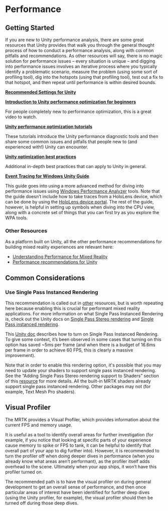 # Performance

## Getting Started

If you are new to Unity performance analysis, there are some great resources that Unity provides that
walk you through the general thought process of how to conduct a performance analysis, along with common
pitfalls and recommendations. As other resources will say, there is no magic solution for performance issues
– every situation is unique – and digging into performance issues involves an iterative process where you
typically identify a problematic scenario, measure the problem (using some sort of profiling tool),
dig into the hotspots (using that profiling tool), test out a fix to that hotspot, and then repeat
until performance is within desired bounds.

**[Recommended Settings for Unity](https://docs.microsoft.com/en-us/windows/mixed-reality/recommended-settings-for-unity)**

**[Introduction to Unity performance optimization for beginners](https://www.youtube.com/watch?v=1e5WY2qf600)**

For people completely new to performance optimization, this is a great video to watch.

**[Unity performance optimization tutorials](https://unity3d.com/learn/tutorials/topics/performance-optimization)**

These tutorials introduce the Unity performance diagnostic tools and then share some
common issues and pitfalls that people new to (and experienced with!) Unity can encounter.

**[Unity optimization best practices](https://docs.unity3d.com/2019.1/Documentation/Manual/BestPracticeUnderstandingPerformanceInUnity.html)**

Additional in-depth best practices that can apply to Unity in general. 

**[Event Tracing for Windows Unity Guide](https://docs.unity3d.com/uploads/ExpertGuides/Analyzing_your_game_performance_using_Event_Tracing_for_Windows.pdf)**

This guide goes into using a more advanced method for diving into performance issues using [Windows
Performance Analyzer](https://docs.unity3d.com/uploads/ExpertGuides/Analyzing_your_game_performance_using_Event_Tracing_for_Windows.pdf)
tools. Note that the guide doesn’t include how to take traces from a HoloLens device, which can be done by using the
[HoloLens device portal](https://docs.microsoft.com/en-us/windows/mixed-reality/using-the-windows-device-portal). 
The rest of the guide, however, is helpful in setting up symbols when diving into the CPU view, along with a concrete set of things
that you can first try as you explore the WPA tools.

### Other Resources

As a platform built on Unity, all the other performance recommendations for building mixed reality experiences are relevant here:

* [Understanding Performance for Mixed Reality](https://docs.microsoft.com/en-us/windows/mixed-reality/understanding-performance-for-mixed-reality)
* [Performance recommendations for Unity](https://docs.microsoft.com/en-us/windows/mixed-reality/performance-recommendations-for-unity)

## Common Considerations

### Use Single Pass Instanced Rendering 

This recommendation is called out in 
[other](https://docs.microsoft.com/en-us/windows/mixed-reality/recommended-settings-for-unity)
resources, but is worth repeating here because enabling this is crucial for performant mixed reality applications.
For more information on what Single Pass Instanced Rendering is, check out the Unity docs on 
[Single Pass Stereo rendering](https://docs.unity3d.com/Manual/SinglePassStereoRendering.html)
and [Single Pass instanced rendering](https://docs.unity3d.com/Manual/SinglePassInstancing.html).

This [Unity doc](https://docs.unity3d.com/Manual/SinglePassStereoRenderingHoloLens.html) describes how
to turn on Single Pass Instanced Rendering. To give some context, it’s been observed in some cases that
turning on this option has saved ~5ms per frame (and when there is a budget of 16.6ms per frame in order
to achieve 60 FPS, this is clearly a massive improvement). 

Note that in order to enable this rendering option, it's possible that you may need to update your shaders
to support single pass instanced rendering. See the “Adding Single Pass Stereo rendering support to
Shaders” section of this [resource](https://docs.unity3d.com/Manual/SinglePassStereoRendering.html)
for more details. All the built-in MRTK shaders already support single pass instanced rendering.
Other packages may not (for example, Text Mesh Pro shaders).

## Visual Profiler 

The MRTK provides a Visual Profiler, which provides information about the current FPS and memory usage.

It is useful as a tool to identify overall areas for further investigation (for example, if you notice that
looking at specific parts of your experience cause memory to spike or FPS to tank, it can be helpful to
identify that overall part of your app to dig further into). However, it is recommended to turn the
profiler off when doing deeper dives in performance (when you already know what areas aren’t performant),
as the profiler itself adds overhead to the scene. Ultimately when your app ships, it won’t have this
profiler turned on.

The recommended path is to have the visual profiler on during general development to get an overall
sense of performance, and then once particular areas of interest have been identified for further
deep dives (using the Unity profiler, for example), the visual profiler should then be turned off
during those deep dives. 
